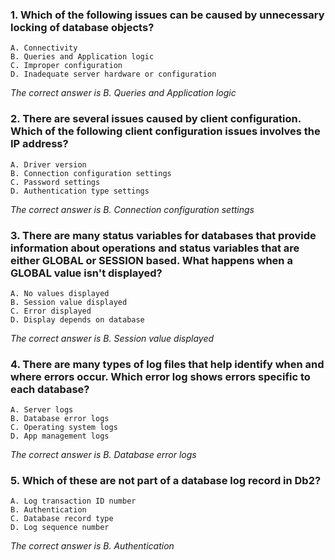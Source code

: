 ### 1. Which of the following issues can be caused by unnecessary locking of database objects?
    A. Connectivity
    B. Queries and Application logic
    C. Improper configuration
    D. Inadequate server hardware or configuration

_The correct answer is B. Queries and Application logic_
### 2. There are several issues caused by client configuration. Which of the following client configuration issues involves the IP address?
    A. Driver version
    B. Connection configuration settings
    C. Password settings
    D. Authentication type settings

_The correct answer is B. Connection configuration settings_
### 3. There are many status variables for databases that provide information about operations and status variables that are either GLOBAL or SESSION based. What happens when a GLOBAL value isn't displayed?
    A. No values displayed
    B. Session value displayed
    C. Error displayed
    D. Display depends on database

_The correct answer is B. Session value displayed_
### 4. There are many types of log files that help identify when and where errors occur. Which error log shows errors specific to each database?
    A. Server logs
    B. Database error logs
    C. Operating system logs
    D. App management logs

_The correct answer is B. Database error logs_
### 5. Which of these are not part of a database log record in Db2? 
    A. Log transaction ID number 
    B. Authentication 
    C. Database record type 
    D. Log sequence number 

_The correct answer is B. Authentication_
